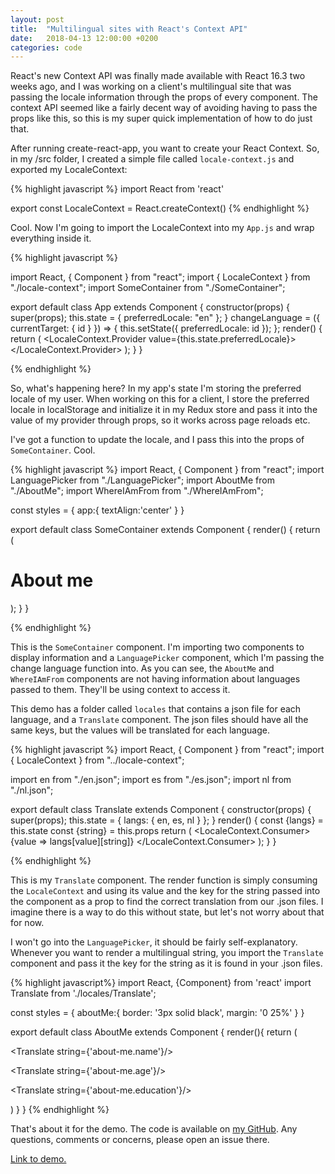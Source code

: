 ```yaml
---
layout: post
title:  "Multilingual sites with React's Context API"
date:   2018-04-13 12:00:00 +0200
categories: code
---
```


React's new Context API was finally made available with React 16.3 two weeks ago, and I was working on a client's multilingual site that was passing the locale information through the props of every component. The context API seemed like a fairly decent way of avoiding having to pass the props like this, so this is my super quick implementation of how to do just that.

<!-- more-->

After running create-react-app, you want to create your React Context. So, in my /src folder, I created a simple file called `locale-context.js` and exported my LocaleContext: 

{% highlight javascript %}
import React from 'react'

export const LocaleContext = React.createContext()
{% endhighlight %}

Cool. Now I'm going to import the LocaleContext into my `App.js` and wrap everything inside it.

{% highlight javascript %}

import React, { Component } from "react";
import { LocaleContext } from "./locale-context";
import SomeContainer from "./SomeContainer";

export default class App extends Component {
  constructor(props) {
    super(props);
    this.state = {
      preferredLocale: "en"
    };
  }
  changeLanguage = ({ currentTarget: { id } }) => {
    this.setState({
      preferredLocale: id
    });
  };
  render() {
    return (
      <LocaleContext.Provider value={this.state.preferredLocale}>
        <SomeContainer changeLanguage={this.changeLanguage} />
      </LocaleContext.Provider>
    );
  }
}

{% endhighlight %}

So, what's happening here? In my app's state I'm storing the preferred locale of my user. When working on this for a client, I store the preferred locale in localStorage and initialize it in my Redux store and pass it into the value of my provider through props, so it works across page reloads etc. 

I've got a function to update the locale, and I pass this into the props of `SomeContainer`. Cool.

{% highlight javascript %}
import React, { Component } from "react";
import LanguagePicker from "./LanguagePicker";
import AboutMe from "./AboutMe";
import WhereIAmFrom from "./WhereIAmFrom";

const styles = {
    app:{
        textAlign:'center'
    }
}

export default class SomeContainer extends Component {
  render() {
    return (
      <div style={styles.app}>
        <h1>About me</h1>
        <LanguagePicker changeLanguage={this.props.changeLanguage} />
        <AboutMe />
        <WhereIAmFrom />
      </div>
    );
  }
}

{% endhighlight %}

This is the `SomeContainer` component. I'm importing two components to display information and a `LanguagePicker` component, which I'm passing the change language function into. As you can see, the `AboutMe` and `WhereIAmFrom` components are not having information about languages passed to them. They'll be using context to access it.

This demo has a folder called `locales` that contains a json file for each language, and a `Translate` component. The json files should have all the same keys, but the values will be translated for each language. 

{% highlight javascript %}
import React, { Component } from "react";
import { LocaleContext } from "../locale-context";

import en from "./en.json";
import es from "./es.json";
import nl from "./nl.json";

export default class Translate extends Component {
  constructor(props) {
    super(props);
    this.state = {
      langs: {
        en,
        es,
        nl
      }
    };
  }
  render() {
      const {langs} = this.state 
      const {string} = this.props
    return (
      <LocaleContext.Consumer>
        {value => langs[value][string]}
      </LocaleContext.Consumer>
    );
  }
}

{% endhighlight %}

This is my `Translate` component. The render function is simply consuming the `LocaleContext` and using its value and the key for the string passed into the component as a prop to find the correct translation from our .json files. I imagine there is a way to do this without state, but let's not worry about that for now.

I won't go into the `LanguagePicker`, it should be fairly self-explanatory. Whenever you want to render a multilingual string, you import the `Translate` component and pass it the key for the string as it is found in your .json files.

{% highlight javascript%}
import React, {Component} from 'react'
import  Translate  from './locales/Translate';

const styles = {
    aboutMe:{
        border: '3px solid black',
        margin: '0 25%'
    }
}

export default class AboutMe extends Component {
    render(){
        return (
            <div style={styles.aboutMe}>
                <p><Translate string={'about-me.name'}/></p>
                <p><Translate string={'about-me.age'}/></p>
                <p><Translate string={'about-me.education'}/></p>
            </div>
        )
    }
}
{% endhighlight %}

That's about it for the demo. The code is available on [my GitHub](https://github.com/leefreemanxyz/react-context-multilingual). Any questions, comments or concerns, please open an issue there.

[Link to demo.](https://react-context-demo.leefreeman.xyz/)